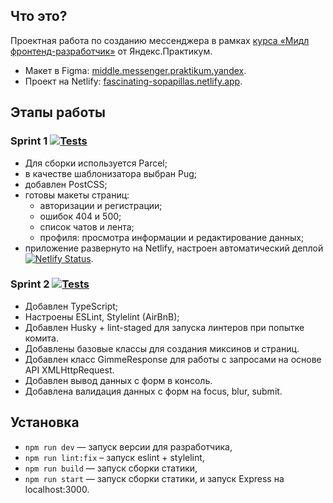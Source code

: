 ## Что это?
Проектная работа по созданию мессенджера в рамках [курса «Мидл фронтенд-разработчик»](https://practicum.yandex.ru/middle-frontend/) от Яндекс.Практикум.
* Макет в Figma: [middle.messenger.praktikum.yandex](https://www.figma.com/file/2UKVA4ybFUaWmidl4yk7kx/middle.messenger.praktikum.yandex?node-id=0-1&t=MBNZsXKaNpo7Qw0o-0).
* Проект на Netlify: [fascinating-sopapillas.netlify.app](https://fascinating-sopapillas.netlify.app/).

## Этапы работы
### Sprint 1 [![Tests](https://github.com/m-a-bykovsky/middle.messenger.praktikum.yandex/actions/workflows/tests.yml/badge.svg?branch=sprint_1)](https://github.com/m-a-bykovsky/middle.messenger.praktikum.yandex/actions/workflows/tests.yml)
* Для сборки используется Parcel;
* в качестве шаблонизатора выбран Pug;
* добавлен PostCSS;
* готовы макеты страниц:
    * авторизации и регистрации;
    * ошибок 404 и 500;
    * список чатов и лента;
    * профиля: просмотра информации и редактирование данных;
* приложение развернуто на Netlify, настроен автоматический деплой [![Netlify Status](https://api.netlify.com/api/v1/badges/2f644a2d-db60-403a-bffe-90a4b6258e02/deploy-status)](https://app.netlify.com/sites/fascinating-sopapillas/deploys).
### Sprint 2 [![Tests](https://github.com/m-a-bykovsky/middle.messenger.praktikum.yandex/actions/workflows/tests.yml/badge.svg?branch=sprint_2)](https://github.com/m-a-bykovsky/middle.messenger.praktikum.yandex/actions/workflows/tests.yml)
* Добавлен TypeScript;
* Настроены ESLint, Stylelint (AirBnB);
* Добавлен Husky + lint-staged для запуска линтеров при попытке комита.
* Добавлены базовые классы для создания миксинов и страниц.
* Добавлен класс GimmeResponse для работы с запросами на основе API XMLHttpRequest.
* Добавлен вывод данных с форм в консоль.
* Добавлена валидация данных с форм на focus, blur, submit.

## Установка
* `npm run dev` — запуск версии для разработчика,
* `npm run lint:fix` – запуск eslint + stylelint,
* `npm run build` — запуск сборки статики,
* `npm run start` — запуск сборки статики, и запуск Express на localhost:3000.
